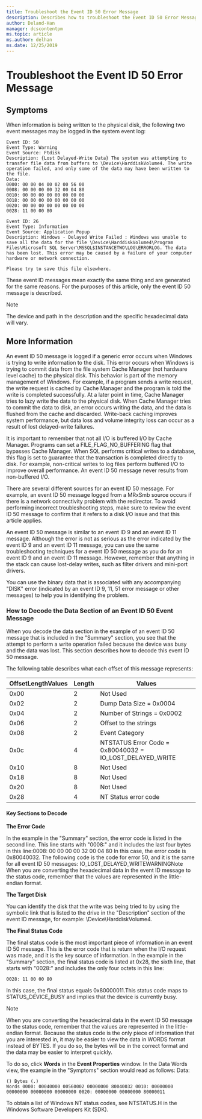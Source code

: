 ```yaml
---
title: Troubleshoot the Event ID 50 Error Message
description: Describes how to troubleshoot the Event ID 50 Error Message
author: Deland-Han
manager: dcscontentpm
ms.topic: article
ms.author: delhan
ms.date: 12/25/2019
---
```


# Troubleshoot the Event ID 50 Error Message

##  Symptoms

When information is being written to the physical disk, the following two event messages may be logged in the system event log: 

```
Event ID: 50 
Event Type: Warning 
Event Source: Ftdisk 
Description: {Lost Delayed-Write Data} The system was attempting to transfer file data from buffers to \Device\HarddiskVolume4. The write operation failed, and only some of the data may have been written to the file.
Data: 
0000: 00 00 04 00 02 00 56 00 
0008: 00 00 00 00 32 00 04 80 
0010: 00 00 00 00 00 00 00 00 
0018: 00 00 00 00 00 00 00 00 
0020: 00 00 00 00 00 00 00 00 
0028: 11 00 00 80 
```

```
Event ID: 26 
Event Type: Information
Event Source: Application Popup
Description: Windows - Delayed Write Failed : Windows was unable to save all the data for the file \Device\HarddiskVolume4\Program Files\Microsoft SQL Server\MSSQL$INSTANCETWO\LOG\ERRORLOG. The data has been lost. This error may be caused by a failure of your computer hardware or network connection.

Please try to save this file elsewhere.
```

These event ID messages mean exactly the same thing and are generated for the same reasons. For the purposes of this article, only the event ID 50 message is described.

> [!NOTE] 
> The device and path in the description and the specific hexadecimal data will vary. 

##  More Information

An event ID 50 message is logged if a generic error occurs when Windows is trying to write information to the disk. This error occurs when Windows is trying to commit data from the file system Cache Manager (not hardware level cache) to the physical disk. This behavior is part of the memory management of Windows. For example, if a program sends a write request, the write request is cached by Cache Manager and the program is told the write is completed successfully. At a later point in time, Cache Manager tries to lazy write the data to the physical disk. When Cache Manager tries to commit the data to disk, an error occurs writing the data, and the data is flushed from the cache and discarded. Write-back caching improves system performance, but data loss and volume integrity loss can occur as a result of lost delayed-write failures.

It is important to remember that not all I/O is buffered I/O by Cache Manager. Programs can set a FILE_FLAG_NO_BUFFERING flag that bypasses Cache Manager. When SQL performs critical writes to a database, this flag is set to guarantee that the transaction is completed directly to disk. For example, non-critical writes to log files perform buffered I/O to improve overall performance. An event ID 50 message never results from non-buffered I/O.

There are several different sources for an event ID 50 message. For example, an event ID 50 message logged from a MRxSmb source occurs if there is a network connectivity problem with the redirector. To avoid performing incorrect troubleshooting steps, make sure to review the event ID 50 message to confirm that it refers to a disk I/O issue and that this article applies.

An event ID 50 message is similar to an event ID 9 and an event ID 11 message. Although the error is not as serious as the error indicated by the event ID 9 and an event ID 11 message, you can use the same troubleshooting techniques for a event ID 50 message as you do for an event ID 9 and an event ID 11 message. However, remember that anything in the stack can cause lost-delay writes, such as filter drivers and mini-port drivers. 

You can use the binary data that is associated with any accompanying "DISK" error (indicated by an event ID 9, 11, 51 error message or other messages) to help you in identifying the problem.

###  How to Decode the Data Section of an Event ID 50 Event Message 

When you decode the data section in the example of an event ID 50 message that is included in the "Summary" section, you see that the attempt to perform a write operation failed because the device was busy and the data was lost. This section describes how to decode this event ID 50 message. 

The following table describes what each offset of this message represents: 

|OffsetLengthValues|Length|Values|
|-----------|------------|---------|
|0x00|2|Not Used|
|0x02|2|Dump Data Size = 0x0004|
|0x04|2|Number of Strings = 0x0002|
|0x06|2|Offset to the strings|
|0x08|2|Event Category|
|0x0c|4|NTSTATUS Error Code = 0x80040032 = IO_LOST_DELAYED_WRITE|
|0x10|8|Not Used|
|0x18|8|Not Used|
|0x20|8|Not Used|
|0x28|4|NT Status error code|

#### Key Sections to Decode

**The Error Code**

In the example in the "Summary" section, the error code is listed in the second line. This line starts with "0008:" and it includes the last four bytes in this line:0008: 00 00 00 00 32 00 04 80 In this case, the error code is 0x80040032. The following code is the code for error 50, and it is the same for all event ID 50 messages: IO_LOST_DELAYED_WRITEWARNINGNote When you are converting the hexadecimal data in the event ID message to the status code, remember that the values are represented in the little-endian format.

**The Target Disk**

You can identify the disk that the write was being tried to by using the symbolic link that is listed to the drive in the "Description" section of the event ID message, for example: \Device\HarddiskVolume4.

**The Final Status Code**

The final status code is the most important piece of information in an event ID 50 message. This is the error code that is return when the I/O request was made, and it is the key source of information. In the example in the "Summary" section, the final status code is listed at 0x28, the sixth line, that starts with "0028:" and includes the only four octets in this line: 

```
0028: 11 00 00 80 
```

In this case, the final status equals 0x80000011.This status code maps to STATUS_DEVICE_BUSY and implies that the device is currently busy.

> [!NOTE] 
> When you are converting the hexadecimal data in the event ID 50 message to the status code, remember that the values are represented in the little-endian format. Because the status code is the only piece of information that you are interested in, it may be easier to view the data in WORDS format instead of BYTES. If you do so, the bytes will be in the correct format and the data may be easier to interpret quickly.

To do so, click **Words** in the **Event Properties** window. In the Data Words view, the example in the "Symptoms" section would read as follows: Data: 

```
() Bytes (.) 
Words 0000: 00040000 00560002 00000000 80040032 0010: 00000000 00000000 00000000 00000000 0020: 00000000 00000000 80000011
```

To obtain a list of Windows NT status codes, see NTSTATUS.H in the Windows Software Developers Kit (SDK).
